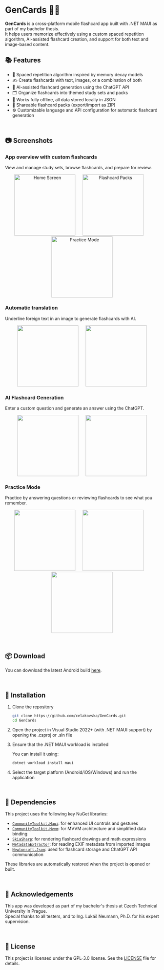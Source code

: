 # GenCards 📱🧠

**GenCards** is a cross-platform mobile flashcard app built with .NET MAUI as part of my bachelor thesis.  
It helps users memorize effectively using a custom spaced repetition algorithm, AI-assisted flashcard creation, and support for both text and image-based content.

## 📚 Features

- 🧠 Spaced repetition algorithm inspired by memory decay models  
- ✍️ Create flashcards with text, images, or a combination of both  
- 🤖 AI-assisted flashcard generation using the ChatGPT API  
- 🗂 Organize flashcards into themed study sets and packs  
- 📶 Works fully offline, all data stored locally in JSON  
- 🔄 Shareable flashcard packs (export/import as ZIP)  
- ⚙️ Customizable language and API configuration for automatic flashcard generation

<p>&nbsp;</p>

## 📷 Screenshots

### App overview with custom flashcards
View and manage study sets, browse flashcards, and prepare for review.
<p align="center">
  <img src="screenshots/home.jpeg" width="200" alt="Home Screen"/>
  <span>&nbsp;&nbsp;&nbsp;&nbsp;</span>
  <img src="screenshots/flashcards.jpeg" width="200" alt="Flashcard Packs"/>
  <span>&nbsp;&nbsp;&nbsp;&nbsp;</span>
  <img src="screenshots/flashcards2.jpeg" width="200" alt="Practice Mode"/>
</p>


### Automatic translation
Underline foreign text in an image to generate flashcards with AI.
<p align="center">
  <img src="screenshots/draw.jpeg" width="200"/>
  <span>&nbsp;&nbsp;&nbsp;&nbsp;</span>
  <img src="screenshots/translate.jpeg" width="200"/>
</p>

### AI Flashcard Generation
Enter a custom question and generate an answer using the ChatGPT.
<p align="center">
  <img src="screenshots/generate1.jpeg" width="200"/>
  <span>&nbsp;&nbsp;&nbsp;&nbsp;</span>
  <img src="screenshots/generate2.jpeg" width="200"/>
</p>

### Practice Mode
Practice by answering questions or reviewing flashcards to see what you remember.
<p align="center">
  <img src="screenshots/exam1.jpeg" width="200"/>
  <span>&nbsp;&nbsp;&nbsp;&nbsp;</span>
  <img src="screenshots/exam2.jpeg" width="200"/>
  <span>&nbsp;&nbsp;&nbsp;&nbsp;</span>
  <img src="screenshots/practise1.jpeg" width="200"/>
</p>


<p>&nbsp;</p>

## 📦 Download
You can download the latest Android build [here](apk).

<p>&nbsp;</p>

## 🚀 Installation

1. Clone the repository  
   ```bash
   git clone https://github.com/celakovska/GenCards.git
   cd GenCards
   ```
2. Open the project in Visual Studio 2022+ (with .NET MAUI support) by opening the .csproj or .sln file
3. Ensure that the .NET MAUI workload is installed
   
   You can install it using:
   ```bash
   dotnet workload install maui
   ```
5. Select the target platform (Android/iOS/Windows) and run the application

<p>&nbsp;</p>

## 🧩 Dependencies

This project uses the following key NuGet libraries:
- [`CommunityToolkit.Maui`](https://www.nuget.org/packages/CommunityToolkit.Maui): for enhanced UI controls and gestures
- [`CommunityToolkit.Mvvm`](https://www.nuget.org/packages/CommunityToolkit.Mvvm): for MVVM architecture and simplified data binding
- [`SkiaSharp`](https://www.nuget.org/packages/SkiaSharp): for rendering flashcard drawings and math expressions
- [`MetadataExtractor`](https://www.nuget.org/packages/MetadataExtractor): for reading EXIF metadata from imported images
- [`Newtonsoft.Json`](https://www.nuget.org/packages/Newtonsoft.Json): used for flashcard storage and ChatGPT API communication

These libraries are automatically restored when the project is opened or built.

<p>&nbsp;</p>

## 🙏 Acknowledgements

This app was developed as part of my bachelor's thesis at Czech Technical University in Prague.  
Special thanks to all testers, and to Ing. Lukáš Neumann, Ph.D. for his expert supervision.

<p>&nbsp;</p>

## 📄 License

This project is licensed under the GPL-3.0 license. See the [LICENSE](LICENSE) file for details.


